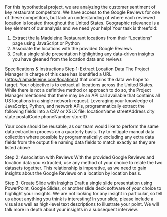 For this hypothetical project, we are analyzing the customer sentiment of key restaurant competitors. We have access to the Google
Reviews for one of these competitors, but lack an understanding of where each reviewed location is located throughout the United States.
Geographic relevance is a key element of our analysis and we need your help!
Your task is threefold:
1. Extract the la Madeleine Restaurant locations from their “Locations” page using JavaScript or Python
2. Associate the locations with the provided Google Reviews
3. Draft a single slide presentation highlighting any data-driven insights you have gleaned from the location data and reviews

Specifications & Instructions
Step 1: Extract Location Data
The Project Manager in charge of this case has identified a URL (https://lamadeleine.com/locations) that contains the data we hope to
target.
Your objective is to extract all locations across the United States. While there is not a definitive method or approach to do so, the Project
Manager mentioned that there may be an API call available that contains all US locations in a single network request.
Leveraging your knowledge of JavaScript, Python, and network APIs, programmatically extract the following fields into a CSV or XSLX file:
locationName
streetAddress
city
state
postalCode
phoneNumber
storeID


Your code should be reusable, as our team would like to perform the same data extraction process on a quarterly basis. Try to mitigate
manual data collection where possible by programmatically:
excluding any extra data fields from the output file
naming data fields to match exactly as they are listed above

Step 2: Association with Reviews
With the provided Google Reviews and location data you extracted, use any method of your choice to relate the two datasets together. This
relationship is imperative, as we need to gain insights about the Google Reviews on a location by location basis.

Step 3: Create Slide with Insights
Draft a single slide presentation using PowerPoint, Google Slides, or another slide deck software of your choice to highlight your insights.
We are not looking for any insight in particular, so tell us about anything you think is interesting! In your slide, please include a visual as well
as high-level text descriptions to illustrate your point. We will talk more in depth about your insights in a subsequent interview.
